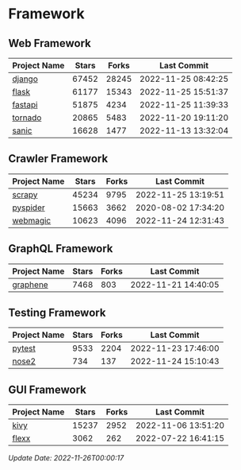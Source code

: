 # Framework

## Web Framework
| Project Name | Stars | Forks | Last Commit |
| ------------ | ----- | ----- | ----------- |
| [django](https://github.com/django/django) | 67452 | 28245 | 2022-11-25 08:42:25 |
| [flask](https://github.com/pallets/flask) | 61177 | 15343 | 2022-11-25 15:51:37 |
| [fastapi](https://github.com/tiangolo/fastapi) | 51875 | 4234 | 2022-11-25 11:39:33 |
| [tornado](https://github.com/tornadoweb/tornado) | 20865 | 5483 | 2022-11-20 19:11:20 |
| [sanic](https://github.com/sanic-org/sanic) | 16628 | 1477 | 2022-11-13 13:32:04 |

## Crawler Framework
| Project Name | Stars | Forks | Last Commit |
| ------------ | ----- | ----- | ----------- |
| [scrapy](https://github.com/scrapy/scrapy) | 45234 | 9795 | 2022-11-25 13:19:51 |
| [pyspider](https://github.com/binux/pyspider) | 15663 | 3662 | 2020-08-02 17:34:20 |
| [webmagic](https://github.com/code4craft/webmagic) | 10623 | 4096 | 2022-11-24 12:31:43 |

## GraphQL Framework
| Project Name | Stars | Forks | Last Commit |
| ------------ | ----- | ----- | ----------- |
| [graphene](https://github.com/graphql-python/graphene) | 7468 | 803 | 2022-11-21 14:40:05 |

## Testing Framework
| Project Name | Stars | Forks | Last Commit |
| ------------ | ----- | ----- | ----------- |
| [pytest](https://github.com/pytest-dev/pytest) | 9533 | 2204 | 2022-11-23 17:46:00 |
| [nose2](https://github.com/nose-devs/nose2) | 734 | 137 | 2022-11-24 15:10:43 |

## GUI Framework
| Project Name | Stars | Forks | Last Commit |
| ------------ | ----- | ----- | ----------- |
| [kivy](https://github.com/kivy/kivy) | 15237 | 2952 | 2022-11-06 13:51:20 |
| [flexx](https://github.com/flexxui/flexx) | 3062 | 262 | 2022-07-22 16:41:15 |

*Update Date: 2022-11-26T00:00:17*